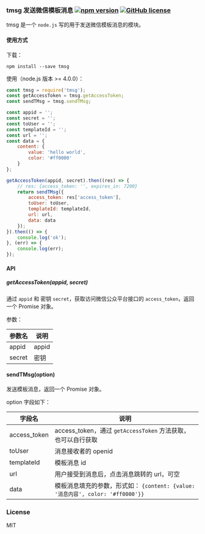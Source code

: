 ### tmsg 发送微信模板消息 [![npm version](https://img.shields.io/npm/v/tmsg.svg)](https://www.npmjs.org/package/tmsg) [![GitHub license](https://img.shields.io/badge/license-MIT-blue.svg)](https://raw.githubusercontent.com/progrape/tmsg/master/LICENSE)


tmsg 是一个 `node.js` 写的用于发送微信模板消息的模块。

#### 使用方式

下载：

```
npm install --save tmsg
```

使用（node.js 版本 >= 4.0.0）：

```javascript
const tmsg = require('tmsg');
const getAccessToken = tmsg.getAccessToken;
const sendTMsg = tmsg.sendTMsg;

const appid = '';
const secret = '';
const toUser = '';
const templateId = '';
const url = '';
const data = {
    content: {
        value: 'hello world',
        color: '#ff0000'
    }
};

getAccessToken(appid, secret).then((res) => {
    // res: {access_token: '', expires_in: 7200}
    return sendTMsg({
        access_token: res['access_token'],
        toUser: toUser,
        templateId: templateId,
        url: url,
        data: data
    });
}).then(() => {
    console.log('ok');
}, (err) => {
    console.log(err);
});
```

#### API

##### getAccessToken(appid, secret)

通过 `appid` 和 密钥 `secret`，获取访问微信公众平台接口的 `access_token`，返回一个 Promise 对象。

参数：

|参数名|说明|
|------|----|
|appid | appid|
|secret| 密钥|

#### sendTMsg(option)

发送模板消息，返回一个 Promise 对象。

option 字段如下：

|字段名|说明|
|------|----|
|access_token| access_token，通过 `getAccessToken` 方法获取，也可以自行获取|
|toUser| 消息接收者的 openid|
|templateId| 模板消息 id|
|url      | 用户接受到消息后，点击消息跳转的 url，可空|
|data     | 模板消息填充的参数，形式如： `{content: {value: '消息内容', color: '#ff0000'}}`|

### License

MIT
